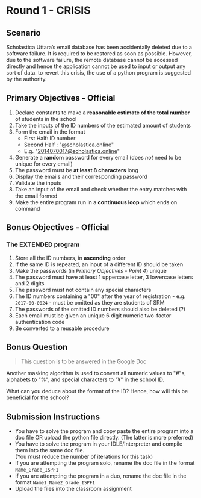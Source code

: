 # Round 1 - CRISIS


## Scenario

Scholastica Uttara’s email database has been accidentally deleted due to a software failure. It is required to be restored as soon as possible. However, due to the software failure, the remote database cannot be accessed directly and hence the application cannot be used to input or output any sort of data. to revert this crisis, the use of a python program is suggested by the authority.


## Primary Objectives - Official
1. Declare constants to make a **reasonable estimate of the total number** of students in the school
2. Take the inputs of the ID numbers of the estimated amount of students
3. Form the email in the format
	- First Half: ID number
	- Second Half : "@scholastica.online"
	- E.g. "2014070017@scholastica.online"
4. Generate a **random** password for every email (does _not_ need to be unique for every email)
5. The password must be **at least 8 characters** long
6. Display the emails and their corresponding password
7. Validate the inputs
8. Take an input of the email and check whether the entry matches with the email formed
9. Make the entire program run in a **continuous loop** which ends on command


## Bonus Objectives - Official

### The EXTENDED program

1. Store all the ID numbers, in **ascending** order
2. If the same ID is repeated, an input of a different ID should be taken
3. Make the passwords (in _Primary Objectives - Point 4_) unique
4. The password must have at least 1 uppercase letter, 3 lowercase letters and 2 digits
5. The password must not contain any special characters
6. The ID numbers containing a "00" after the year of registration - e.g. `2017-00-0024` - must be omitted as they are students of SRM
7. The passwords of the omitted ID numbers should also be deleted (?)
8. Each email must be given an unique 6 digit numeric two-factor authentication code
9. Be converted to a reusable procedure 


## Bonus Question

> This question is to be answered in the Google Doc

Another masking algorithm is used to convert all numeric values to "#"s, alphabets to "%", and special characters to "¥" in the school ID.

What can you deduce about the format of the ID? Hence, how will this be beneficial for the school?

## Submission Instructions
- You have to solve the program and copy paste the entire program into a doc file OR upload the python file directly. (The latter is more preferred)
- You have to solve the program in your IDLE/Interpreter and compile them into the same doc file.  
(You must reduce the number of iterations for this task)
- If you are attempting the program solo, rename the doc file in the format `Name_Grade_ISPF1`
- If you are attempting the program in a duo, rename the doc file in the format `Name1_Name2_Grade_ISPF1`
- Upload the files into the classroom assignment